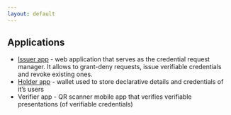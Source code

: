 ```yaml
---
layout: default
---
```


## Applications

- [Issuer app](./issuer-app) - web application that serves as the credential request manager. It allows to grant-deny requests, issue verifiable credentials and revoke existing ones.
- [Holder app](./holder-app) - wallet used to store declarative details and credentials of it’s users
- Verifier app <!-- - [Verifier app](./verifier-app) -->- QR scanner mobile app that verifies verifiable presentations (of verifiable credentials) 
